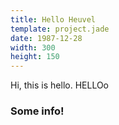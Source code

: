 ```yaml
---
title: Hello Heuvel
template: project.jade
date: 1987-12-28
width: 300
height: 150
---
```

Hi, this is hello. HELLOo

### Some info!
